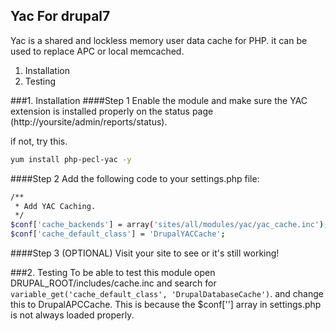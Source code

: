 ## Yac For drupal7
Yac is a shared and lockless memory user data cache for PHP.
it can be used to replace APC or local memcached.

1. Installation
2. Testing

###1. Installation
####Step 1
Enable the module and make sure the YAC extension is installed properly on
the status page (http://yoursite/admin/reports/status).

if not, try this.

```bash
yum install php-pecl-yac -y
```


####Step 2
Add the following code to your settings.php file:

```bash
/**
 * Add YAC Caching.
 */
$conf['cache_backends'] = array('sites/all/modules/yac/yac_cache.inc');
$conf['cache_default_class'] = 'DrupalYACCache';
```

####Step 3 (OPTIONAL)
Visit your site to see or it's still working!


###2. Testing
To be able to test this module open DRUPAL_ROOT/includes/cache.inc and search
for `variable_get('cache_default_class', 'DrupalDatabaseCache')`. and change
this to DrupalAPCCache. This is because the $conf[''] array in settings.php
is not always loaded properly.
